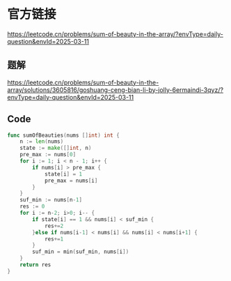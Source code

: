 # 官方链接
https://leetcode.cn/problems/sum-of-beauty-in-the-array/?envType=daily-question&envId=2025-03-11



## 题解
https://leetcode.cn/problems/sum-of-beauty-in-the-array/solutions/3605816/goshuang-ceng-bian-li-by-jolly-6ermaindi-3qyz/?envType=daily-question&envId=2025-03-11



## Code

```go
func sumOfBeauties(nums []int) int {
    n := len(nums)
    state := make([]int, n)
    pre_max := nums[0]
    for i := 1; i < n - 1; i++ {
        if nums[i] > pre_max {
            state[i] = 1
            pre_max = nums[i]
        }
    } 
    suf_min := nums[n-1]
    res := 0
    for i := n-2; i>0; i-- {
        if state[i] == 1 && nums[i] < suf_min {
            res+=2
        }else if nums[i-1] < nums[i] && nums[i] < nums[i+1] {
            res+=1
        }
        suf_min = min(suf_min, nums[i])
    }
    return res
}
```

